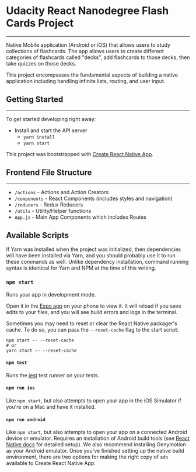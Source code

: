 
# Udacity React Nanodegree Flash Cards Project
---
Native Mobile application (Android or iOS) that allows users to study collections of flashcards. The app allows users to create different categories of flashcards called "decks", add flashcards to those decks, then take quizzes on those decks.

This project encompasses the fundamental aspects of building a native application including handling infinite lists, routing, and user input.

## Getting Started
---
To get started developing right away:

* Install and start the API server
    - `yarn install`
    - `yarn start`

This project was bootstrapped with [Create React Native App](https://github.com/react-community/create-react-native-app).

## Frontend File Structure
---
- `/actions` - Actions and Action Creators
- `/components` - React Components (includes styles and navigation)
- `/reducers` - Redux Reducers
- `/utils` - Utility/Helper functions
- `App.js` - Main App Components which includes Routes

## Available Scripts

If Yarn was installed when the project was initialized, then dependencies will have been installed via Yarn, and you should probably use it to run these commands as well. Unlike dependency installation, command running syntax is identical for Yarn and NPM at the time of this writing.

### `npm start`

Runs your app in development mode.

Open it in the [Expo app](https://expo.io) on your phone to view it. It will reload if you save edits to your files, and you will see build errors and logs in the terminal.

Sometimes you may need to reset or clear the React Native packager's cache. To do so, you can pass the `--reset-cache` flag to the start script:

```
npm start -- --reset-cache
# or
yarn start -- --reset-cache
```

#### `npm test`

Runs the [jest](https://github.com/facebook/jest) test runner on your tests.

#### `npm run ios`

Like `npm start`, but also attempts to open your app in the iOS Simulator if you're on a Mac and have it installed.

#### `npm run android`

Like `npm start`, but also attempts to open your app on a connected Android device or emulator. Requires an installation of Android build tools (see [React Native docs](https://facebook.github.io/react-native/docs/getting-started.html) for detailed setup). We also recommend installing Genymotion as your Android emulator. Once you've finished setting up the native build environment, there are two options for making the right copy of `adb` available to Create React Native App:
